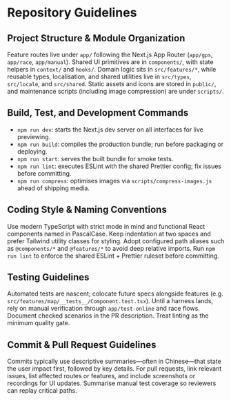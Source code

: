 # Repository Guidelines

## Project Structure & Module Organization
Feature routes live under `app/` following the Next.js App Router (`app/gps`, `app/race`, `app/manual`). Shared UI primitives are in `components/`, with state helpers in `context/` and `hooks/`. Domain logic sits in `src/features/*`, while reusable types, localisation, and shared utilities live in `src/types`, `src/locale`, and `src/shared`. Static assets and icons are stored in `public/`, and maintenance scripts (including image compression) are under `scripts/`.

## Build, Test, and Development Commands
- `npm run dev`: starts the Next.js dev server on all interfaces for live previewing.
- `npm run build`: compiles the production bundle; run before packaging or deploying.
- `npm run start`: serves the built bundle for smoke tests.
- `npm run lint`: executes ESLint with the shared Prettier config; fix issues before committing.
- `npm run compress`: optimises images via `scripts/compress-images.js` ahead of shipping media.

## Coding Style & Naming Conventions
Use modern TypeScript with strict mode in mind and functional React components named in PascalCase. Keep indentation at two spaces and prefer Tailwind utility classes for styling. Adopt configured path aliases such as `@components/*` and `@features/*` to avoid deep relative imports. Run `npm run lint` to enforce the shared ESLint + Prettier ruleset before committing.

## Testing Guidelines
Automated tests are nascent; colocate future specs alongside features (e.g. `src/features/map/__tests__/Component.test.tsx`). Until a harness lands, rely on manual verification through `app/test-online` and race flows. Document checked scenarios in the PR description. Treat linting as the minimum quality gate.

## Commit & Pull Request Guidelines
Commits typically use descriptive summaries—often in Chinese—that state the user impact first, followed by key details. For pull requests, link relevant issues, list affected routes or features, and include screenshots or recordings for UI updates. Summarise manual test coverage so reviewers can replay critical paths.
